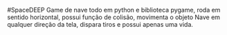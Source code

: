 #SpaceDEEP
Game de nave todo em python e biblioteca pygame, roda em sentido horizontal, possui função de colisão, 
movimenta o objeto Nave em qualquer direção da tela, dispara tiros e possui apenas uma vida.
 
